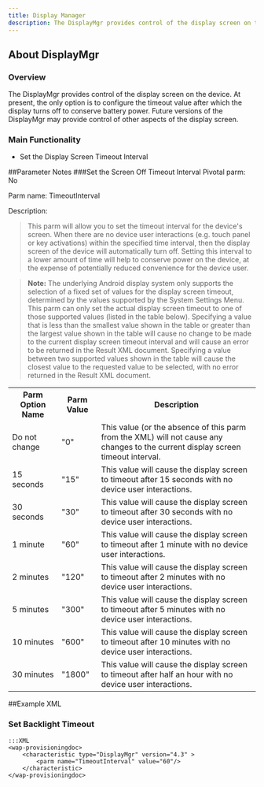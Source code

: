 ```yaml
---
title: Display Manager
description: The DisplayMgr provides control of the display screen on the device.
---
```


## About DisplayMgr

### Overview
The DisplayMgr provides control of the display screen on the device. At present, the only option is to configure the timeout value after which the display turns off to conserve battery power. Future versions of the DisplayMgr may provide control of other aspects of the display screen.

### Main Functionality

* Set the Display Screen Timeout Interval
 
##Parameter Notes
###Set the Screen Off Timeout Interval
Pivotal parm: No

Parm name: TimeoutInterval

Description: 

>This parm will allow you to set the timeout interval for the device's screen. When there are no device user interactions (e.g. touch panel or key activations) within the specified time interval, then the display screen of the device will automatically turn off. Setting this interval to a lower amount of time will help to conserve power on the device, at the expense of potentially reduced convenience for the device user.

>**Note:** The underlying Android display system only supports the selection of a fixed set of values for the display screen timeout, determined by the values supported by the System Settings Menu. This parm can only set the actual display screen timeout to one of those supported values (listed in the table below). Specifying a value that is less than the smallest value shown in the table or greater than the largest value shown in the table will cause no change to be made to the current display screen timeout interval and will cause an error to be returned in the Result XML document. Specifying a value between two supported values shown in the table will cause the closest value to the requested value to be selected, with no error returned in the Result XML document.

<div class="parm-table">
 <table>
	<tr>
		<th>Parm Option Name</th>
		<th>Parm Value</th>
		<th>Description</th>
	</tr>
  <tr>
    <td>Do not change</td>
    <td>"0"</td>
	<td>This value (or the absence of this parm from the XML) will not cause any changes to the current display screen timeout interval.</td>
  </tr>
  <tr>
    <td>15 seconds</td>
    <td>"15"</td>
	<td>This value will cause the display screen to timeout after 15 seconds with no device user interactions.</td>
  </tr>
  <tr>
    <td>30 seconds</td>
    <td>"30"</td>
	<td>This value will cause the display screen to timeout after 30 seconds with no device user interactions.</td>
  </tr>
  <tr>
    <td>1 minute</td>
    <td>"60"</td>
	<td>This value will cause the display screen to timeout after 1 minute with no device user interactions.</td>
  </tr>
  <tr>
    <td>2 minutes</td>
    <td>"120"</td>
	<td>This value will cause the display screen to timeout after 2 minutes with no device user interactions.</td>
  </tr>
  <tr>
    <td>5 minutes</td>
    <td>"300"</td>
	<td>This value will cause the display screen to timeout after 5 minutes with no device user interactions.</td>
  </tr>
  <tr>
    <td>10 minutes</td>
    <td>"600"</td>
	<td>This value will cause the display screen to timeout after 10 minutes with no device user interactions.</td>
  </tr>
  <tr>
    <td>30 minutes</td>
    <td>"1800"</td>
	<td>This value will cause the display screen to timeout after half an hour with no device user interactions.</td>
  </tr>
</table>
</div>

##Example XML
### Set Backlight Timeout

    :::XML
    <wap-provisioningdoc>
        <characteristic type="DisplayMgr" version="4.3" >
            <parm name="TimeoutInterval" value="60"/>
        </characteristic>
    </wap-provisioningdoc>


